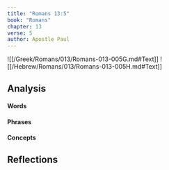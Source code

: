 ```yaml
---
title: "Romans 13:5"
book: "Romans"
chapter: 13
verse: 5
author: Apostle Paul
---
```

![[/Greek/Romans/013/Romans-013-005G.md#Text]]
![[/Hebrew/Romans/013/Romans-013-005H.md#Text]]

## Analysis

#### Words

#### Phrases

#### Concepts

## Reflections
